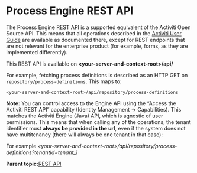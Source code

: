 # Process Engine REST API

The Process Engine REST API is a supported equivalent of the Activiti Open Source API. This means that all operations described in the [Activiti User Guide](http://activiti.org/userguide/index.html#_rest_api) are available as documented there, except for REST endpoints that are not relevant for the enterprise product \(for example, forms, as they are implemented differently\).

This REST API is available on **<your-server-and-context-root\>/api/**

For example, fetching process definitions is described as an HTTP GET on `repository/process-definitions`. This maps to:

```
<your-server-and-context-root>/api/repository/process-definitions
```

**Note:** You can control access to the Engine API using the “Access the Activiti REST API” capability \(Identity Management -\> Capabilities\). This matches the Activiti Engine \(Java\) API, which is agnostic of user permissions. This means that when calling any of the operations, the tenant identifier must **always be provided in the url**, even if the system does not have multitenancy \(there will always be one tenant in that case\):

For example *<your-server-and-context-root\>/api/repository/process-definitions?tenantId=tenant\_1*

**Parent topic:**[REST API](../topics/rest_api.md)

